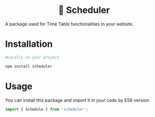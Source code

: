 <h1 align="center">
 📅 Scheduler
</h1>

A package used for Time Table functionalities in your website.

# Installation

```sh
#Locally on your project

npm install scheduler
```

# Usage

You can install this package and import it in your code by ES6 version.

```javascript
import { Schedule } from 'scheduler';
```

<!-- > getDayNumber()<br /><br />
> getClasses()<br/><br />
> getPeriodNumber()<br /><br />
> getClass()<br /><br />
> getCurrentClass()<br /><br />
> getNextClass()<br /><br />
> getLaterClass() -->
